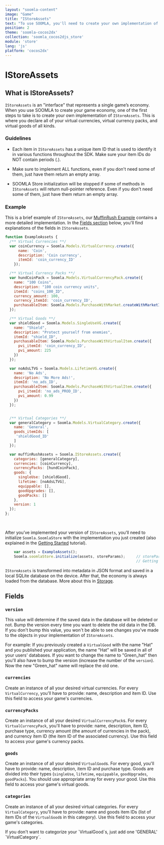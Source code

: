 ```yaml
---
layout: "soomla-content"
image: "Game"
title: "IStoreAssets"
text: "To use SOOMLA, you'll need to create your own implementation of IStoreAssets, an \"interface\" that represents your game’s economy."
position: 2
theme: 'soomla-cocos2dx'
collection: 'soomla_cocos2djs_store'
module: 'store'
lang: 'js'
platform: 'cocos2dx'
---
```


# IStoreAssets

## What is IStoreAssets?

`IStoreAssets` is an "interface" that represents a single game’s economy. When you use SOOMLA to create your game economy, one of the first steps to take is to create your own implementation of `IStoreAssets`. This is where you declare all of your virtual currencies, virtual currency packs, and virtual goods of all kinds.

### Guidelines

- Each item in `IStoreAssets` has a unique item ID that is used to identify it in various functions throughout the SDK. Make sure your item IDs do NOT contain periods (.).

- Make sure to implement ALL functions, even if you don't need some of them, just have them return an empty array.

- SOOMLA Store initialization will be stopped if some of methods in `IStoreAssets` will return null-pointer reference. Even if you don't need some of them, just have them return an empty array.

### Example

This is a brief example of `IStoreAssets`, our [MuffinRush Example](https://github.com/soomla/cocos2dx-js-store-example/blob/master/src/MuffinRushAssets.js) contains a more detailed implementation. In the [Fields section](#fields) below, you'll find explanations of the fields in `IStoreAssets`.

``` js
function ExampleAssets {
  /** Virtual Currencies **/
  var coinCurrency = Soomla.Models.VirtualCurrency.create({
      name: 'Coin',
      description: 'Coin currency',
      itemId: 'coin_currency_ID'
    });

  /** Virtual Currency Packs **/
  var hundCoinPack = Soomla.Models.VirtualCurrencyPack.create({
    name: "100 Coins",
    description: "100 coin currency units",
    itemId: "coins_100_ID",
    currency_amount: 100,
    currency_itemId: 'coin_currency_ID',
    purchasableItem: Soomla.Models.PurchaseWithMarket.createWithMarketItem('coins_100_PROD_ID', 1.99)
  });

  /** Virtual Goods **/
  var shieldGood = Soomla.Models.SingleUseVG.create({
    name: "Shield",
    description: "Protect yourself from enemies",
    itemId: "shield_ID",
    purchasableItem: Soomla.Models.PurchaseWithVirtualItem.create({
      pvi_itemId: 'coin_currency_ID',
      pvi_amount: 225
    })
  });

  var noAdsLTVG = Soomla.Models.LifetimeVG.create({
    name: 'No Ads',
    description: 'No More Ads!',
    itemId: 'no_ads_ID',
    purchasableItem: Soomla.Models.PurchaseWithVirtualItem.create({
      pvi_itemId: 'no_ads_PROD_ID',
      pvi_amount: 0.99
    })
  });


  /** Virtual Categories **/
  var generalCategory = Soomla.Models.VirtualCategory.create({
    name: 'General',
    goods_itemIds: [
     'shieldGood_ID'
    ]
  });

  var muffinRushAssets = Soomla.IStoreAssets.create({
    categories: [generalCategory],
    currencies: [coinCurrency],
    currencyPacks: [hundCoinPack],
    goods: {
      singleUse: [shieldGood],
      lifetime: [noAdsLTVG],
      equippable: [],
      goodUpgrades: [],
      goodPacks: []
    },
    version: 1
  });
};

```

<br>

After you’ve implemented your version of `IStoreAssets`, you’ll need to initialize `Soomla.SoomlaStore` with the implementation you just created (also explained in the [Getting Started](/cocos2dx/js/store/Store_GettingStarted) tutorial).

``` js
    var assets = ExampleAssets();
    Soomla.soomlaStore.initialize(assets, storeParams);     // storeParams is explained in the
                                                            // Getting Started tutorial
```

`IStoreAssets` is transformed into metadata in JSON format and saved in a local SQLite database on the device. After that, the economy is always loaded from the database. More about this in [Storage](/cocos2dx/js/store/Store_Storage).

## Fields

### `version`

This value will determine if the saved data in the database will be deleted or not. Bump the version every time you want to delete the old data in the DB. If you don't bump this value, you won't be able to see changes you've made to the objects in your implementation of `IStoreAssets`.

For example: If you previously created a `VirtualGood` with the name "Hat" and you published your application, the name "Hat” will be saved in all of your users' databases. If you want to change the name to "Green_hat" then you'll also have to bump the version (increase the number of the `version`). Now the new "Green_hat" name will replace the old one.

### `currencies`

Create an instance of all your desired virtual currencies. For every `VirtualCurrency`, you'll have to provide: name, description and item ID. Use this field to access your game's currencies.

### `currencyPacks`

Create an instance of all your desired `VirtualCurrencyPack`s. For every `VirtualCurrencyPack`, you'll have to provide: name, description, item ID, purchase type, currency amount (the amount of currencies in the pack), and currency item ID (the item ID of the associated currency). Use this field to access your game's currency packs.

### `goods`

Create an instance of all your desired `VirtualGood`s. For every good, you'll have to provide: name, description, item ID and purchase type.
Goods are divided into their types (`singleUse`, `lifetime`, `equippable`, `goodUpgrades`, `goodPacks`). You should use appropriate array for every your good. Use this field to access your game's virtual goods.

### `categories`

Create an instance of all your desired virtual categories. For every `VirtualCategory`, you'll have to provide: name and goods item IDs (list of item IDs of the `VirtualGood`s in this category). Use this field to access your game's categories.

<div class="info-box">If you don't want to categorize your `VirtualGood`s, just add one 'GENERAL' `VirtualCategory`.</div>
